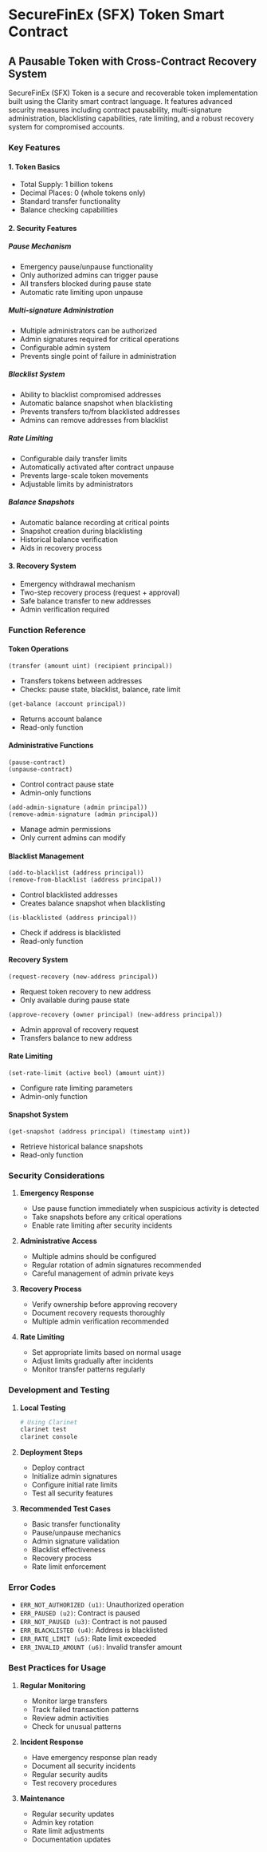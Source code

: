 # SecureFinEx (SFX) Token Smart Contract
## A Pausable Token with Cross-Contract Recovery System

SecureFinEx (SFX) Token is a secure and recoverable token implementation built using the Clarity smart contract language. It features advanced security measures including contract pausability, multi-signature administration, blacklisting capabilities, rate limiting, and a robust recovery system for compromised accounts.

### Key Features

#### 1. Token Basics
- Total Supply: 1 billion tokens
- Decimal Places: 0 (whole tokens only)
- Standard transfer functionality
- Balance checking capabilities

#### 2. Security Features

##### Pause Mechanism
- Emergency pause/unpause functionality
- Only authorized admins can trigger pause
- All transfers blocked during pause state
- Automatic rate limiting upon unpause

##### Multi-signature Administration
- Multiple administrators can be authorized
- Admin signatures required for critical operations
- Configurable admin system
- Prevents single point of failure in administration

##### Blacklist System
- Ability to blacklist compromised addresses
- Automatic balance snapshot when blacklisting
- Prevents transfers to/from blacklisted addresses
- Admins can remove addresses from blacklist

##### Rate Limiting
- Configurable daily transfer limits
- Automatically activated after contract unpause
- Prevents large-scale token movements
- Adjustable limits by administrators

##### Balance Snapshots
- Automatic balance recording at critical points
- Snapshot creation during blacklisting
- Historical balance verification
- Aids in recovery process

#### 3. Recovery System
- Emergency withdrawal mechanism
- Two-step recovery process (request + approval)
- Safe balance transfer to new addresses
- Admin verification required

### Function Reference

#### Token Operations
```clarity
(transfer (amount uint) (recipient principal))
```
- Transfers tokens between addresses
- Checks: pause state, blacklist, balance, rate limit

```clarity
(get-balance (account principal))
```
- Returns account balance
- Read-only function

#### Administrative Functions
```clarity
(pause-contract)
(unpause-contract)
```
- Control contract pause state
- Admin-only functions

```clarity
(add-admin-signature (admin principal))
(remove-admin-signature (admin principal))
```
- Manage admin permissions
- Only current admins can modify

#### Blacklist Management
```clarity
(add-to-blacklist (address principal))
(remove-from-blacklist (address principal))
```
- Control blacklisted addresses
- Creates balance snapshot when blacklisting

```clarity
(is-blacklisted (address principal))
```
- Check if address is blacklisted
- Read-only function

#### Recovery System
```clarity
(request-recovery (new-address principal))
```
- Request token recovery to new address
- Only available during pause state

```clarity
(approve-recovery (owner principal) (new-address principal))
```
- Admin approval of recovery request
- Transfers balance to new address

#### Rate Limiting
```clarity
(set-rate-limit (active bool) (amount uint))
```
- Configure rate limiting parameters
- Admin-only function

#### Snapshot System
```clarity
(get-snapshot (address principal) (timestamp uint))
```
- Retrieve historical balance snapshots
- Read-only function

### Security Considerations

1. **Emergency Response**
   - Use pause function immediately when suspicious activity is detected
   - Take snapshots before any critical operations
   - Enable rate limiting after security incidents

2. **Administrative Access**
   - Multiple admins should be configured
   - Regular rotation of admin signatures recommended
   - Careful management of admin private keys

3. **Recovery Process**
   - Verify ownership before approving recovery
   - Document recovery requests thoroughly
   - Multiple admin verification recommended

4. **Rate Limiting**
   - Set appropriate limits based on normal usage
   - Adjust limits gradually after incidents
   - Monitor transfer patterns regularly

### Development and Testing

1. **Local Testing**
   ```bash
   # Using Clarinet
   clarinet test
   clarinet console
   ```

2. **Deployment Steps**
   - Deploy contract
   - Initialize admin signatures
   - Configure initial rate limits
   - Test all security features

3. **Recommended Test Cases**
   - Basic transfer functionality
   - Pause/unpause mechanics
   - Admin signature validation
   - Blacklist effectiveness
   - Recovery process
   - Rate limit enforcement

### Error Codes
- `ERR_NOT_AUTHORIZED (u1)`: Unauthorized operation
- `ERR_PAUSED (u2)`: Contract is paused
- `ERR_NOT_PAUSED (u3)`: Contract is not paused
- `ERR_BLACKLISTED (u4)`: Address is blacklisted
- `ERR_RATE_LIMIT (u5)`: Rate limit exceeded
- `ERR_INVALID_AMOUNT (u6)`: Invalid transfer amount

### Best Practices for Usage

1. **Regular Monitoring**
   - Monitor large transfers
   - Track failed transaction patterns
   - Review admin activities
   - Check for unusual patterns

2. **Incident Response**
   - Have emergency response plan ready
   - Document all security incidents
   - Regular security audits
   - Test recovery procedures

3. **Maintenance**
   - Regular security updates
   - Admin key rotation
   - Rate limit adjustments
   - Documentation updates